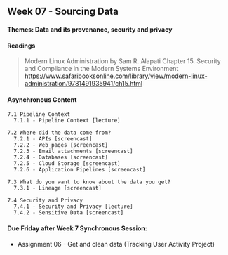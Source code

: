 ## Week 07 - Sourcing Data

#### Themes: Data and its provenance, security and privacy

#### Readings

>   Modern Linux Administration
>   by Sam R. Alapati
>   Chapter 15. Security and Compliance in the Modern Systems Environment
>   https://www.safaribooksonline.com/library/view/modern-linux-administration/9781491935941/ch15.html

#### Asynchronous Content

    7.1 Pipeline Context
      7.1.1 - Pipeline Context [lecture]

    7.2 Where did the data come from?
      7.2.1 - APIs [screencast]
      7.2.2 - Web pages [screencast]
      7.2.3 - Email attachments [screencast]
      7.2.4 - Databases [screencast]
      7.2.5 - Cloud Storage [screencast]
      7.2.6 - Application Pipelines [screencast]

    7.3 What do you want to know about the data you get?
      7.3.1 - Lineage [screencast]

    7.4 Security and Privacy
      7.4.1 - Security and Privacy [lecture]
      7.4.2 - Sensitive Data [screencast]

#### Due Friday after Week 7 Synchronous Session: 
- Assignment 06 - Get and clean data (Tracking User Activity Project)


